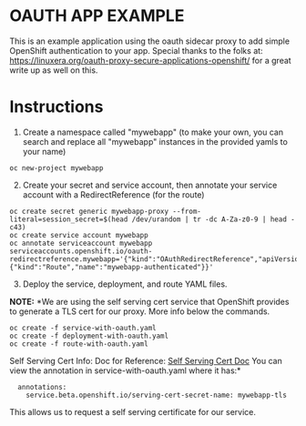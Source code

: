 # OAUTH APP EXAMPLE
This is an example application using the oauth sidecar proxy to add simple OpenShift authentication to your app.
Special thanks to the folks at: https://linuxera.org/oauth-proxy-secure-applications-openshift/ for a great write up as well on this.

# Instructions

1. Create a namespace called "mywebapp" (to make your own, you can search and replace all "mywebapp" instances in the provided yamls to your name)
```
oc new-project mywebapp
```
2. Create your secret and service account, then annotate your service account with a RedirectReference (for the route)
```
oc create secret generic mywebapp-proxy --from-literal=session_secret=$(head /dev/urandom | tr -dc A-Za-z0-9 | head -c43)
oc create service account mywebapp
oc annotate serviceaccount mywebapp serviceaccounts.openshift.io/oauth-redirectreference.mywebapp='{"kind":"OAuthRedirectReference","apiVersion":"v1","reference":{"kind":"Route","name":"mywebapp-authenticated"}}'
```
3. Deploy the service, deployment, and route YAML files.

**NOTE:** *We are using the self serving cert service that OpenShift provides to generate a TLS cert for our proxy.  More info below the commands.

```
oc create -f service-with-oauth.yaml
oc create -f deployment-with-oauth.yaml
oc create -f route-with-oauth.yaml
```


Self Serving Cert Info:
Doc for Reference: [Self Serving Cert Doc](https://docs.redhat.com/en/documentation/openshift_container_platform/4.18/html-single/security_and_compliance/index#understanding-service-serving_service-serving-certificate)
You can view the annotation in service-with-oauth.yaml where it has:* 

```metadata:
  annotations:
    service.beta.openshift.io/serving-cert-secret-name: mywebapp-tls
```
This allows us to request a self serving certificate for our service.
